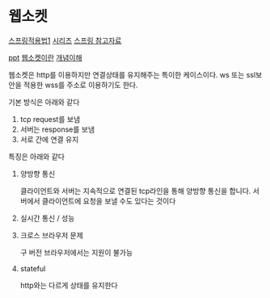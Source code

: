 # 웹소켓

[스프링적용법1](https://hyeooona825.tistory.com/89) [시리즈](https://daddyprogrammer.org/post/4077/spring-websocket-chatting/) [스프링 참고자료](https://ratseno.tistory.com/71)

[ppt](https://www.slideshare.net/hiscale/111015-html5-1) [웹소켓이란](https://victorydntmd.tistory.com/250) [개념이해](https://urmaru.com/7)

웹소켓은 http를 이용하지만 연결상태를 유지해주는 특이한 케이스이다. ws 또는 ssl보안을 적용한 wss를 주소로 이용하기도 한다.

기본 방식은 아래와 같다

1. tcp request를 보냄
2. 서버는 response를 보냄
3. 서로 간에 연결 유지

특징은 아래와 같다

1. 양방향 통신

   클라이언트와 서버는 지속적으로 연결된 tcp라인을 통해 양방향 통신을 합니다. 서버에서 클라이언트에 요청을 보낼 수도 있다는 것이다

2. 실시간 통신 / 성능

3. 크로스 브라우저 문제

   구 버전 브라우저에서는 지원이 불가능

4. stateful

   http와는 다르게 상태를 유지한다

